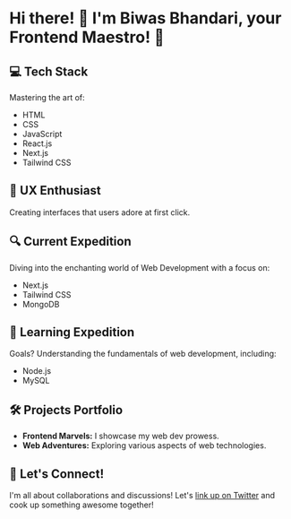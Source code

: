 # Hi there! 👋 I'm Biwas Bhandari, your Frontend Maestro! 🚀

## 💻 Tech Stack
Mastering the art of:
- HTML
- CSS
- JavaScript
- React.js
- Next.js
- Tailwind CSS

## 🌟 UX Enthusiast
Creating interfaces that users adore at first click.

## 🔍 Current Expedition
Diving into the enchanting world of Web Development with a focus on:
- Next.js
- Tailwind CSS
- MongoDB

## 🚀 Learning Expedition
Goals? Understanding the fundamentals of web development, including:
- Node.js
- MySQL

## 🛠️ Projects Portfolio
- **Frontend Marvels:** I showcase my web dev prowess.
- **Web Adventures:** Exploring various aspects of web technologies.

## 🔗 Let's Connect!
I'm all about collaborations and discussions! Let's [link up on Twitter](https://twitter.com/biwas2059) and cook up something awesome together!
